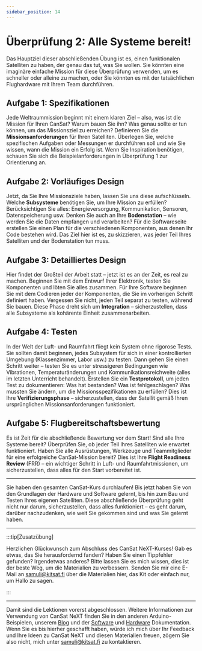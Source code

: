 ```yaml
---
sidebar_position: 14
---
```


# Überprüfung 2: Alle Systeme bereit!

Das Hauptziel dieser abschließenden Übung ist es, einen funktionalen Satelliten zu haben, der genau das tut, was Sie wollen. Sie könnten eine imaginäre einfache Mission für diese Überprüfung verwenden, um es schneller oder alleine zu machen, oder Sie könnten es mit der tatsächlichen Flughardware mit Ihrem Team durchführen.

## Aufgabe 1: Spezifikationen

Jede Weltraummission beginnt mit einem klaren Ziel – also, was ist die Mission für Ihren CanSat? Warum bauen Sie ihn? Was genau sollte er tun können, um das Missionsziel zu erreichen?
Definieren Sie die **Missionsanforderungen** für Ihren Satelliten. Überlegen Sie, welche spezifischen Aufgaben oder Messungen er durchführen soll und wie Sie wissen, wann die Mission ein Erfolg ist. Wenn Sie Inspiration benötigen, schauen Sie sich die Beispielanforderungen in Überprüfung 1 zur Orientierung an.

## Aufgabe 2: Vorläufiges Design

Jetzt, da Sie Ihre Missionsziele haben, lassen Sie uns diese aufschlüsseln. Welche **Subsysteme** benötigen Sie, um Ihre Mission zu erfüllen? Berücksichtigen Sie alles: Energieversorgung, Kommunikation, Sensoren, Datenspeicherung usw.
Denken Sie auch an Ihre **Bodenstation** – wie werden Sie die Daten empfangen und verarbeiten? Für die Softwareseite erstellen Sie einen Plan für die verschiedenen Komponenten, aus denen Ihr Code bestehen wird. Das Ziel hier ist es, zu skizzieren, was jeder Teil Ihres Satelliten und der Bodenstation tun muss.

## Aufgabe 3: Detailliertes Design

Hier findet der Großteil der Arbeit statt – jetzt ist es an der Zeit, es real zu machen. Beginnen Sie mit dem Entwurf Ihrer Elektronik, testen Sie Komponenten und löten Sie alles zusammen.
Für Ihre Software beginnen Sie mit dem Codieren jeder der Komponenten, die Sie im vorherigen Schritt definiert haben. Vergessen Sie nicht, jeden Teil separat zu testen, während Sie bauen. Diese Phase dreht sich um **Integration** – sicherzustellen, dass alle Subsysteme als kohärente Einheit zusammenarbeiten.

## Aufgabe 4: Testen

In der Welt der Luft- und Raumfahrt fliegt kein System ohne rigorose Tests. Sie sollten damit beginnen, jedes Subsystem für sich in einer kontrollierten Umgebung (Klassenzimmer, Labor usw.) zu testen. Dann gehen Sie einen Schritt weiter – testen Sie es unter stressigeren Bedingungen wie Vibrationen, Temperaturänderungen und Kommunikationsreichweite (alles im letzten Unterricht behandelt).
Erstellen Sie ein **Testprotokoll**, um jeden Test zu dokumentieren: Was hat bestanden? Was ist fehlgeschlagen? Was mussten Sie ändern, um die Missionsspezifikationen zu erfüllen? Dies ist Ihre **Verifizierungsphase** – sicherzustellen, dass der Satellit gemäß Ihren ursprünglichen Missionsanforderungen funktioniert.

## Aufgabe 5: Flugbereitschaftsbewertung

Es ist Zeit für die abschließende Bewertung vor dem Start! Sind alle Ihre Systeme bereit? Überprüfen Sie, ob jeder Teil Ihres Satelliten wie erwartet funktioniert. Haben Sie alle Ausrüstungen, Werkzeuge und Teammitglieder für eine erfolgreiche CanSat-Mission bereit?
Dies ist Ihre **Flight Readiness Review** (FRR) – ein wichtiger Schritt in Luft- und Raumfahrtmissionen, um sicherzustellen, dass alles für den Start vorbereitet ist.

---
Sie haben den gesamten CanSat-Kurs durchlaufen! Bis jetzt haben Sie von den Grundlagen der Hardware und Software gelernt, bis hin zum Bau und Testen Ihres eigenen Satelliten. Diese abschließende Überprüfung geht nicht nur darum, sicherzustellen, dass alles funktioniert – es geht darum, darüber nachzudenken, wie weit Sie gekommen sind und was Sie gelernt haben.

---

:::tip[Zusatzübung]

Herzlichen Glückwunsch zum Abschluss des CanSat NeXT-Kurses! Gab es etwas, das Sie herausfordernd fanden? Haben Sie einen Tippfehler gefunden? Irgendetwas anderes? Bitte lassen Sie es mich wissen, dies ist der beste Weg, um die Materialien zu verbessern. Senden Sie mir eine E-Mail an samuli@kitsat.fi über die Materialien hier, das Kit oder einfach nur, um Hallo zu sagen.

:::

---

Damit sind die Lektionen vorerst abgeschlossen. Weitere Informationen zur Verwendung von CanSat NeXT finden Sie in den anderen Arduino-Beispielen, unserem [Blog](./../../blog/) und der [Software](./../CanSat-software/CanSat-software.md) und [Hardware](./../CanSat-hardware/CanSat-hardware.md) Dokumentation. Wenn Sie es bis hierher geschafft haben, würde ich mich über Ihr Feedback und Ihre Ideen zu CanSat NeXT und diesen Materialien freuen, zögern Sie also nicht, mich unter samuli@kitsat.fi zu kontaktieren.